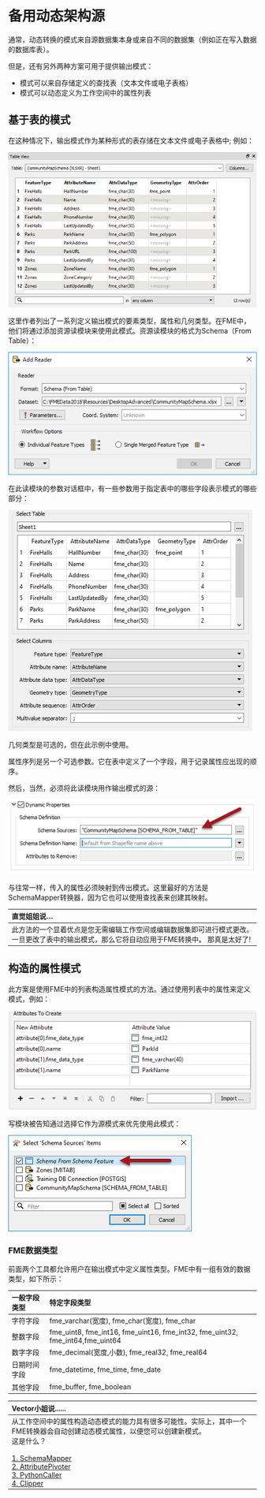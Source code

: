 # 备用动态架构源

通常，动态转换的模式来自源数据集本身或来自不同的数据集（例如正在写入数据的数据库表）。

但是，还有另外两种方案可用于提供输出模式：

* 模式可以来自存储定义的查找表（文本文件或电子表格）
* 模式可以动态定义为工作空间中的属性列表

## 基于表的模式

在这种情况下，输出模式作为某种形式的表存储在文本文件或电子表格中; 例如：

![](../.gitbook/assets/img3.058.dynamictableschema.png)

这里作者列出了一系列定义输出模式的要素类型，属性和几何类型。在FME中，他们将通过添加资源读模块来使用此模式。资源读模块的格式为Schema（From Table）：

![](../.gitbook/assets/img3.059.dynamictablereaderresource.png)

在此读模块的参数对话框中，有一些参数用于指定表中的哪些字段表示模式的哪些部分：

![](../.gitbook/assets/img3.060.dynamictablereaderresourceparameters.png)

几何类型是可选的，但在此示例中使用。

属性序列是另一个可选参数。它在表中定义了一个字段，用于记录属性应出现的顺序。

然后，当然，必须将此读模块用作输出模式的源：

![](../.gitbook/assets/img3.061.dynamictableused.png)

与往常一样，传入的属性必须映射到传出模式。这里最好的方法是SchemaMapper转换器，因为它也可以使用查找表来创建其映射。

|  直觉姐姐说… |
| :--- |
|  此方法的一个显着优点是您无需编辑工作空间或编辑数据集即可进行模式更改。一旦更改了表中的输出模式，那么它将自动应用于FME转换中。 那真是太好了! |

## 构造的属性模式

此方案是使用FME中的列表构造属性模式的方法。通过使用列表中的属性来定义模式，例如：

![](../.gitbook/assets/img3.062.dynamicattrconstructlist.png)

写模块被告知通过选择它作为源模式来优先使用此模式：

![](../.gitbook/assets/img3.063.dynamicattrconstructuse.png)

### FME数据类型

前面两个工具都允许用户在输出模式中定义属性类型。FME中有一组有效的数据类型，如下所示：

| 一般字段类型 | 特定字段类型 |
| :--- | :--- |
| 字符字段 | fme\_varchar\(宽度\), fme\_char\(宽度\), fme\_char |
| 整数字段 | fme\_uint8, fme\_int16, fme\_uint16, fme\_int32, fme\_uint32, fme\_int64,fme\_uint64 |
| 数字字段 | fme\_decimal\(宽度,小数\), fme\_real32, fme\_real64 |
| 日期时间字段 | fme\_datetime, fme\_time, fme\_date |
| 其他字段 | fme\_buffer, fme\_boolean |

|  Vector小姐说...... |
| :--- |
|  从工作空间中的属性构造动态模式的能力具有很多可能性。实际上，其中一个FME转换器会自动创建动态模式属性，以便您可以创建新模式。<br>这是什么？<br><br>[1. SchemaMapper](http://52.73.3.37/fmedatastreaming/Manual/QAResponse2017.fmw?chapter=14&question=4&answer=1&DestDataset_TEXTLINE=C%3A%5CFMEOutput%5CQAResponse.html) <br>[2. AttributePivoter](http://52.73.3.37/fmedatastreaming/Manual/QAResponse2017.fmw?chapter=14&question=4&answer=2&DestDataset_TEXTLINE=C%3A%5CFMEOutput%5CQAResponse.html) <br>[3. PythonCaller](http://52.73.3.37/fmedatastreaming/Manual/QAResponse2017.fmw?chapter=14&question=4&answer=3&DestDataset_TEXTLINE=C%3A%5CFMEOutput%5CQAResponse.html) <br>[4. Clipper](http://52.73.3.37/fmedatastreaming/Manual/QAResponse2017.fmw?chapter=14&question=4&answer=4&DestDataset_TEXTLINE=C%3A%5CFMEOutput%5CQAResponse.html) |

